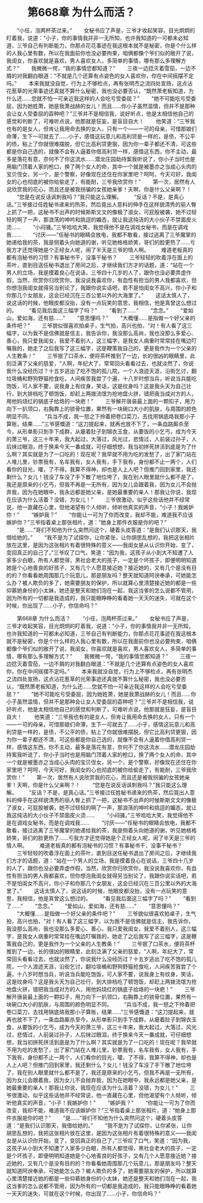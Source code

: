 # 　　第668章 为什么而活？
　　“小任，泡两杯茶过来。”
　　女秘书应了声是，三爷才收起笑容，目光炯炯的盯着我，说道：“小子，你的事情我并非一无所知，也许我知道的一可都未必知道，三爷自己有判断能力，你那点花花事迹在我这根本就不是秘密，你是个什么样的人我心里有数，所以在我面前你也没必要拘束，咱俩都像个爷们似的敞开了说，我闺女，你喜欢就是喜欢，男人喜欢女人，多简单的事情，哪有那么多理解方式？”
　　我微微一愕，“我的事情您都知道？”
　　三夜一边捻灭着雪茄，一边不屑的对我翻白眼道：“不就是几个还算有点姿色的女人喜欢你，你在中间摇摆不定吗。”
　　本来我就没自觉，行为上不够检点，再有张明杰之流四处宣扬，这点沾花惹草的光荣事迹还真就不算什么秘密，我也没必要否认，“既然萧老板知道，为什么还……您就不怕一可亲近我这样的人会吃亏受委屈？”
　　“她不可能吃亏受委屈，因为她姓萧，她是我萧战赫的女儿！而且……你小子虽然滥情，但并不是那种会让女人受委屈的孬种吧？”三爷并不是相信我，说好听点，他是太相信他自己的感觉和判断了，可难听点说，他那就是狂妄，是盲目自大！
　　他笑道：“三爷我也有的是女人，但肯让我用命去换的女人，只有一个——一可的母亲，可惜那娘们命薄，生下一可就去了……小子，感情这玩意儿和高利贷是一样的，是债，不公平的债，粘上了你就很难摆脱，但它比高利贷更狠，因为你一辈子都还不清，可这些都是你自己选的，就像不会有人逼着你借高利贷一样，感情这东西，你不主动，最多是落花有意，奈何不了你这流水……潜龙庄园劫持案我听说了，你小子当时也是用脑门顶着人家的枪口，换了两个女人的命，其中一个就是被墨亦之当成心头肉的宝贝侄女，另一个，是个警察，好像现在还住在你家里吧？呵呵，今天可好，我闺女的心也彻底的被你给偷走了，有能耐，三爷我欣赏你！”
　　第一次，居然有人说欣赏我的花心，而且还是被我拐骗的女孩她亲爹！天啊，你是什么父亲啊？！
　　“您是在说反话讽刺我吗？”我只能这么理解。
　　“反话？不是，是真心话。”三爷接过任姓秘书递来的热茶，然后竟出人意料的伸手在这样貌清秀的丽人臀上抓了一把，这秘书不出声的时候斯斯文文的像极了淑女，可屁股被袭，她不过轻轻的啊了一声，那浪荡的呻吟和挑逗的媚态，就让我这纯洁的大小伙子不禁面皮火烫……
　　“小闷骚。”三爷哈哈大笑，我觉得他不是在调戏女秘书，而是在调戏我……
　　“讨厌——”任秘书的眼睛会放电，我都不敢看，接过逃离了三爷魔掌的她递给我的茶，我是侧着头向她道的谢，听见她格格娇笑，哥们的脸更热了……亏我方才还觉得她是个正经女人呢，闹了半天是三爷的情人啊。
　　难道老板真的都有泡秘书的习惯？有事秘书干，没事干秘书？
　　三爷轻轻的吹着浮在面上的茶叶，直到目送任秘书退出了房间之后，才继续我们方才的话题，道：“站在一个男人的立场，我是摸着良心在说话，三爷四十几岁的人了，跟你也没必要弄虚作假，当然，欣赏你归欣赏你，我没说我喜欢你，有血性有担当的男人我都喜欢，但你想泡我闺女就得另当别论了，我跟你说实话吧，若不是怕闺女不高兴，你小子和你那几个女朋友，这会已经沉在三百公里以外的大海里了。”
　　这话太慎人了，说这话的时候，他眼皮都没抬，没有一点玩笑的意思，我相信，他是真曾这么想过的。
　　“看见我后面这三幅字了吗？”
　　“看到了……”
　　“念念。”
　　“爱如山，爱如海，还有慈……”
　　“意思懂吗？”
　　“大概懂……是指做一个好父亲的条件吧？”
　　三爷貌似很喜欢拍桌子，生气拍，高兴也拍，“对！有人看了这三幅字，以为我不是信佛就是信主，我告诉你，我没那么高尚，我也没那么多爱心、善心，我只爱我闺女，我爱不着别人，这三幅字，是我女人病重时常常挂在嘴边叮嘱我的，她走了之后我写了这三幅字，这是鞭策我自己的，更是我作为一个父亲的人生教条！”
　　三爷抿了口茶水，便将茶杯推到了一边，长的很凶的眼睛里，此刻泛满了父亲的慈爱，“人啊，年纪大了，常常回头看看过去，也就淡然了，你说我什么没经历过？十五岁逃出了吃不饱的孤儿院，一个人浪迹天涯，沿街乞讨，翻垃圾桶和野狗野猫抢食吃，人间疾苦我尝了个遍，十八岁时想当兵，听说当兵能吃饱饭，可人家不要，说我身上有纹身，笑话，这是纹身吗？这是我头天为自己壮行，到大排档吃了顿饱饭，却赶上两拨流氓为抢地盘火拼，错把我当成对方的人，用他妈烧红的锅底子给烙的一块疤！”
　　三爷解开唐装最上面的一颗扣子，用力向下一扒领口，右胸靠上的锁骨位置，果然有一块碗口大小的肌肤，与周围的颜色明显不同。
　　“兵当不成，我一怒之下拎着把卷口菜刀，去找用锅底烙我那小子算账，结果……”三爷感慨道：“这刀提起来，就再也放不下了，一条血路厮杀至今，从形单影只到手下成群，从瘪着肚子到锦衣玉食，从要饭的小乞丐，成为今天的萧三爷，这三十年来，我大起过，大落过，风光过，悲情过，人前装过孙子，人后抹过眼泪，终于换来今天一番成就，可仔细想想，我当初拼死拼活到底是为了什么啊？其实就是为了一口吃的！现在呢？我早就不用为吃的发愁了，出了家门站在人堆儿里，钞票我有，名车我有，女人我有，手下我有，身份都不止一两个，人们看你的目光，嚯，了不得，我算不得神，却也是人上人吧？但推门回到家里，我还剩什么？女儿！钱没了车没了手下散了地位垮了，我在别人眼里就什么都不是了，我还是原来的小乞丐，但我不再是一无所有，因为女儿会跟着我，因为女儿不会抛弃我，因为在她眼中，我永远都是她父亲，是她最重要的亲人！那我让你说，我现在应该为什么活着？没错，为女儿！”
　　三爷很激动，似乎这些话他并不经常说，他一直藏在心里，但他渴望有个人倾听，倾听他真实的声音，“小子！我嫉妒你！”
　　“嫉妒我？”
　　“你能让一可为了你而改变，我却不能，难道我不应该嫉妒你？”三爷指着桌上那张相片，道：“她身上那件衣服是你的吧？”
　　“是……”哥们不知他为什么突然问这个，硬着头皮答道：“是我们认识那天，我借给她的。”
　　“我不是为了试探你，让你紧张，让你胡思乱想的，我把这张相片放在这里，是因为这张相片有着很特殊的意义——我闺女是从认识你开始，变了，变回真正的自己了，”三爷叹了口气，笑道：“因为我，这孩子从小到大不知遭了人家多少白眼，所有人都觉得，黑社会老大的孩子，一定是个坏孩子，即便明明知道她是个心地善良的好孩子，又有几个人愿意接近她？接近她的，又有几个是没有目的的？你看看她周围那几个玩意儿，那是朋友吗？整天就知道阿谀奉承，可她能怎么办？被人欺负的多了，她需要朋友的保护，所以就算心里清楚接近她的都是一些仰慕她身份的小太妹，她还是整天和她们泡在一起，我这当爹的怎么说都不管用，因为所有的一切都是我造成的，我只能眼睁睁的看着她一天天的迷失，可就在这个时候，你出现了……小子，你信命吗？”

　　第668章 为什么而活？
　　“小任，泡两杯茶过来。”
　　女秘书应了声是，三爷才收起笑容，目光炯炯的盯着我，说道：“小子，你的事情我并非一无所知，也许我知道的一可都未必知道，三爷自己有判断能力，你那点花花事迹在我这根本就不是秘密，你是个什么样的人我心里有数，所以在我面前你也没必要拘束，咱俩都像个爷们似的敞开了说，我闺女，你喜欢就是喜欢，男人喜欢女人，多简单的事情，哪有那么多理解方式？”
　　我微微一愕，“我的事情您都知道？”
　　三夜一边捻灭着雪茄，一边不屑的对我翻白眼道：“不就是几个还算有点姿色的女人喜欢你，你在中间摇摆不定吗。”
　　本来我就没自觉，行为上不够检点，再有张明杰之流四处宣扬，这点沾花惹草的光荣事迹还真就不算什么秘密，我也没必要否认，“既然萧老板知道，为什么还……您就不怕一可亲近我这样的人会吃亏受委屈？”
　　“她不可能吃亏受委屈，因为她姓萧，她是我萧战赫的女儿！而且……你小子虽然滥情，但并不是那种会让女人受委屈的孬种吧？”三爷并不是相信我，说好听点，他是太相信他自己的感觉和判断了，可难听点说，他那就是狂妄，是盲目自大！
　　他笑道：“三爷我也有的是女人，但肯让我用命去换的女人，只有一个——一可的母亲，可惜那娘们命薄，生下一可就去了……小子，感情这玩意儿和高利贷是一样的，是债，不公平的债，粘上了你就很难摆脱，但它比高利贷更狠，因为你一辈子都还不清，可这些都是你自己选的，就像不会有人逼着你借高利贷一样，感情这东西，你不主动，最多是落花有意，奈何不了你这流水……潜龙庄园劫持案我听说了，你小子当时也是用脑门顶着人家的枪口，换了两个女人的命，其中一个就是被墨亦之当成心头肉的宝贝侄女，另一个，是个警察，好像现在还住在你家里吧？呵呵，今天可好，我闺女的心也彻底的被你给偷走了，有能耐，三爷我欣赏你！”
　　第一次，居然有人说欣赏我的花心，而且还是被我拐骗的女孩她亲爹！天啊，你是什么父亲啊？！
　　“您是在说反话讽刺我吗？”我只能这么理解。
　　“反话？不是，是真心话。”三爷接过任姓秘书递来的热茶，然后竟出人意料的伸手在这样貌清秀的丽人臀上抓了一把，这秘书不出声的时候斯斯文文的像极了淑女，可屁股被袭，她不过轻轻的啊了一声，那浪荡的呻吟和挑逗的媚态，就让我这纯洁的大小伙子不禁面皮火烫……
　　“小闷骚。”三爷哈哈大笑，我觉得他不是在调戏女秘书，而是在调戏我……
　　“讨厌——”任秘书的眼睛会放电，我都不敢看，接过逃离了三爷魔掌的她递给我的茶，我是侧着头向她道的谢，听见她格格娇笑，哥们的脸更热了……亏我方才还觉得她是个正经女人呢，闹了半天是三爷的情人啊。
　　难道老板真的都有泡秘书的习惯？有事秘书干，没事干秘书？
　　三爷轻轻的吹着浮在面上的茶叶，直到目送任秘书退出了房间之后，才继续我们方才的话题，道：“站在一个男人的立场，我是摸着良心在说话，三爷四十几岁的人了，跟你也没必要弄虚作假，当然，欣赏你归欣赏你，我没说我喜欢你，有血性有担当的男人我都喜欢，但你想泡我闺女就得另当别论了，我跟你说实话吧，若不是怕闺女不高兴，你小子和你那几个女朋友，这会已经沉在三百公里以外的大海里了。”
　　这话太慎人了，说这话的时候，他眼皮都没抬，没有一点玩笑的意思，我相信，他是真曾这么想过的。
　　“看见我后面这三幅字了吗？”
　　“看到了……”
　　“念念。”
　　“爱如山，爱如海，还有慈……”
　　“意思懂吗？”
　　“大概懂……是指做一个好父亲的条件吧？”
　　三爷貌似很喜欢拍桌子，生气拍，高兴也拍，“对！有人看了这三幅字，以为我不是信佛就是信主，我告诉你，我没那么高尚，我也没那么多爱心、善心，我只爱我闺女，我爱不着别人，这三幅字，是我女人病重时常常挂在嘴边叮嘱我的，她走了之后我写了这三幅字，这是鞭策我自己的，更是我作为一个父亲的人生教条！”
　　三爷抿了口茶水，便将茶杯推到了一边，长的很凶的眼睛里，此刻泛满了父亲的慈爱，“人啊，年纪大了，常常回头看看过去，也就淡然了，你说我什么没经历过？十五岁逃出了吃不饱的孤儿院，一个人浪迹天涯，沿街乞讨，翻垃圾桶和野狗野猫抢食吃，人间疾苦我尝了个遍，十八岁时想当兵，听说当兵能吃饱饭，可人家不要，说我身上有纹身，笑话，这是纹身吗？这是我头天为自己壮行，到大排档吃了顿饱饭，却赶上两拨流氓为抢地盘火拼，错把我当成对方的人，用他妈烧红的锅底子给烙的一块疤！”
　　三爷解开唐装最上面的一颗扣子，用力向下一扒领口，右胸靠上的锁骨位置，果然有一块碗口大小的肌肤，与周围的颜色明显不同。
　　“兵当不成，我一怒之下拎着把卷口菜刀，去找用锅底烙我那小子算账，结果……”三爷感慨道：“这刀提起来，就再也放不下了，一条血路厮杀至今，从形单影只到手下成群，从瘪着肚子到锦衣玉食，从要饭的小乞丐，成为今天的萧三爷，这三十年来，我大起过，大落过，风光过，悲情过，人前装过孙子，人后抹过眼泪，终于换来今天一番成就，可仔细想想，我当初拼死拼活到底是为了什么啊？其实就是为了一口吃的！现在呢？我早就不用为吃的发愁了，出了家门站在人堆儿里，钞票我有，名车我有，女人我有，手下我有，身份都不止一两个，人们看你的目光，嚯，了不得，我算不得神，却也是人上人吧？但推门回到家里，我还剩什么？女儿！钱没了车没了手下散了地位垮了，我在别人眼里就什么都不是了，我还是原来的小乞丐，但我不再是一无所有，因为女儿会跟着我，因为女儿不会抛弃我，因为在她眼中，我永远都是她父亲，是她最重要的亲人！那我让你说，我现在应该为什么活着？没错，为女儿！”
　　三爷很激动，似乎这些话他并不经常说，他一直藏在心里，但他渴望有个人倾听，倾听他真实的声音，“小子！我嫉妒你！”
　　“嫉妒我？”
　　“你能让一可为了你而改变，我却不能，难道我不应该嫉妒你？”三爷指着桌上那张相片，道：“她身上那件衣服是你的吧？”
　　“是……”哥们不知他为什么突然问这个，硬着头皮答道：“是我们认识那天，我借给她的。”
　　“我不是为了试探你，让你紧张，让你胡思乱想的，我把这张相片放在这里，是因为这张相片有着很特殊的意义——我闺女是从认识你开始，变了，变回真正的自己了，”三爷叹了口气，笑道：“因为我，这孩子从小到大不知遭了人家多少白眼，所有人都觉得，黑社会老大的孩子，一定是个坏孩子，即便明明知道她是个心地善良的好孩子，又有几个人愿意接近她？接近她的，又有几个是没有目的的？你看看她周围那几个玩意儿，那是朋友吗？整天就知道阿谀奉承，可她能怎么办？被人欺负的多了，她需要朋友的保护，所以就算心里清楚接近她的都是一些仰慕她身份的小太妹，她还是整天和她们泡在一起，我这当爹的怎么说都不管用，因为所有的一切都是我造成的，我只能眼睁睁的看着她一天天的迷失，可就在这个时候，你出现了……小子，你信命吗？”
